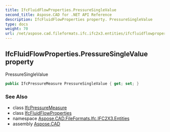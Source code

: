 ```yaml
---
title: IfcFluidFlowProperties.PressureSingleValue
second_title: Aspose.CAD for .NET API Reference
description: IfcFluidFlowProperties property. PressureSingleValue
type: docs
weight: 70
url: /net/aspose.cad.fileformats.ifc.ifc2x3.entities/ifcfluidflowproperties/pressuresinglevalue/
---
```

## IfcFluidFlowProperties.PressureSingleValue property

PressureSingleValue

```csharp
public IfcPressureMeasure PressureSingleValue { get; set; }
```

### See Also

* class [IfcPressureMeasure](../../../aspose.cad.fileformats.ifc.ifc2x3.types/ifcpressuremeasure/)
* class [IfcFluidFlowProperties](../)
* namespace [Aspose.CAD.FileFormats.Ifc.IFC2X3.Entities](../../ifcfluidflowproperties/)
* assembly [Aspose.CAD](../../../)


